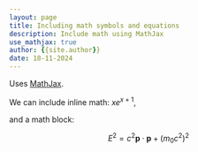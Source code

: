 ```yaml
---
layout: page
title: Including math symbols and equations
description: Include math using MathJax
use_mathjax: true
author: {{site.author}}
date: 18-11-2024
---
```


Uses [MathJax](https://www.mathjax.org/).

We can include inline math: $x e^{x+1}$,

and a math block:

$$E^2 = c^2 \mathbf{p}\cdot \mathbf{p} + \left(m_0 c^2\right)^2$$
